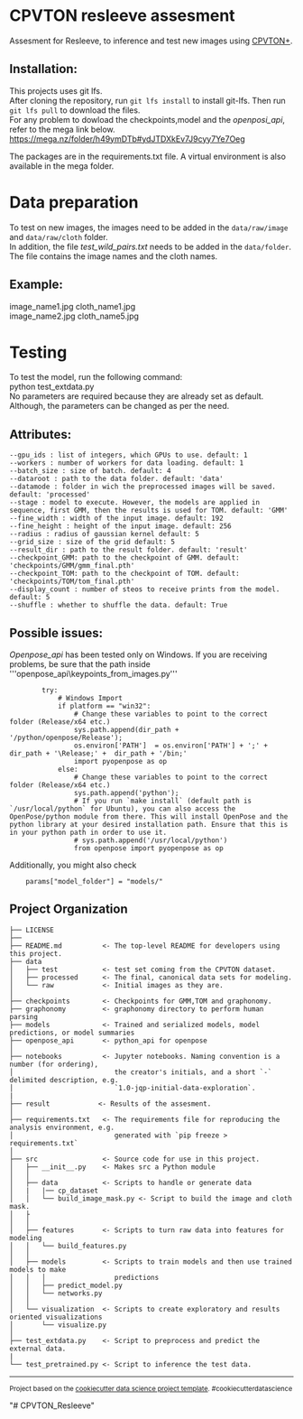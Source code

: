 CPVTON resleeve assesment
==============================
Assesment for Resleeve, to inference and test new images using [CPVTON+](https://github.com/minar09/cp-vton-plus).


Installation:
--------------
This projects uses git lfs. </br>
After cloning the repository, run `git lfs install` to install git-lfs.
Then run `git lfs pull` to download the files. </br>
For any problem to dowload the checkpoints,model and the *openposi_api*, refer to the mega link below. </br>
https://mega.nz/folder/h49ymDTb#ydJTDXkEv7J9cyy7Ye7Oeg

The packages are in the requirements.txt file. A virtual environment is also available in the mega folder.


Data preparation
=============================

To test on new images, the images need to be added in the ```data/raw/image``` and ```data/raw/cloth``` folder.</br>
In addition, the file *test_wild_pairs.txt* needs to be added in the ```data/folder```. The file contains the image names and the cloth names.


Example:
--------
image_name1.jpg cloth_name1.jpg </br>
image_name2.jpg cloth_name5.jpg


Testing
=======

To test the model, run the following command: </br>
python test_extdata.py </br>
No parameters are required because they are already set as default. </br>
Although, the parameters can be changed as per the need.


Attributes:
-------------------
```
--gpu_ids : list of integers, which GPUs to use. default: 1
--workers : number of workers for data loading. default: 1
--batch_size : size of batch. default: 4
--dataroot : path to the data folder. default: 'data'
--datamode : folder in wich the preprocessed images will be saved. default: 'processed'
--stage : model to execute. However, the models are applied in sequence, first GMM, then the results is used for TOM. default: 'GMM'
--fine_width : width of the input image. default: 192
--fine_height : height of the input image. default: 256
--radius : radius of gaussian kernel default: 5
--grid_size : size of the grid default: 5
--result_dir : path to the result folder. default: 'result'
--checkpoint_GMM: path to the checkpoint of GMM. default: 'checkpoints/GMM/gmm_final.pth'
--checkpoint_TOM: path to the checkpoint of TOM. default: 'checkpoints/TOM/tom_final.pth'
--display_count : number of steos to receive prints from the model. default: 5
--shuffle : whether to shuffle the data. default: True
```
Possible issues:
------------------
*Openpose_api* has been tested only on Windows. If you are receiving problems, be sure that the path inside '''openpose_api\keypoints_from_images.py'''
```
        try:
            # Windows Import
            if platform == "win32":
                # Change these variables to point to the correct folder (Release/x64 etc.)
                sys.path.append(dir_path + '/python/openpose/Release');
                os.environ['PATH']  = os.environ['PATH'] + ';' + dir_path + '\Release;' +  dir_path + '/bin;'
                import pyopenpose as op
            else:
                # Change these variables to point to the correct folder (Release/x64 etc.)
                sys.path.append('python');
                # If you run `make install` (default path is `/usr/local/python` for Ubuntu), you can also access the OpenPose/python module from there. This will install OpenPose and the python library at your desired installation path. Ensure that this is in your python path in order to use it.
                # sys.path.append('/usr/local/python')
                from openpose import pyopenpose as op
```

Additionally, you might also check

```
    params["model_folder"] = "models/"
```




Project Organization
------------

    ├── LICENSE
    ├── 
    ├── README.md          <- The top-level README for developers using this project.
    ├── data
    │   ├── test           <- test set coming from the CPVTON dataset.
    │   ├── processed      <- The final, canonical data sets for modeling.
    │   └── raw            <- Initial images as they are.
    │
    ├── checkpoints        <- Checkpoints for GMM,TOM and graphonomy.
    ├── graphonomy         <- graphonomy directory to perform human parsing
    ├── models             <- Trained and serialized models, model predictions, or model summaries
    ├── openpose_api       <- python_api for openpose
    │
    ├── notebooks          <- Jupyter notebooks. Naming convention is a number (for ordering),
    │                         the creator's initials, and a short `-` delimited description, e.g.
    │                         `1.0-jqp-initial-data-exploration`.
    |
    ├── result            <- Results of the assesment.
    │
    ├── requirements.txt   <- The requirements file for reproducing the analysis environment, e.g.
    │                         generated with `pip freeze > requirements.txt`
    │
    ├── src                <- Source code for use in this project.
    │   ├── __init__.py    <- Makes src a Python module
    │   │
    │   ├── data           <- Scripts to handle or generate data
    │   |   |── cp_dataset 
    │   │   └── build_image_mask.py <- Script to build the image and cloth mask.
    │   ├               
    │   │
    │   ├── features       <- Scripts to turn raw data into features for modeling
    │   │   └── build_features.py
    │   │
    │   ├── models         <- Scripts to train models and then use trained models to make
    │   │   │                 predictions
    │   │   ├── predict_model.py
    │   │   └── networks.py
    │   │
    │   └── visualization  <- Scripts to create exploratory and results oriented visualizations
    │       └── visualize.py
    │
    ├── test_extdata.py    <- Script to preprocess and predict the external data.
    |
    └── test_pretrained.py <- Script to inference the test data.



--------

<p><small>Project based on the <a target="_blank" href="https://drivendata.github.io/cookiecutter-data-science/">cookiecutter data science project template</a>. #cookiecutterdatascience</small></p>
"# CPVTON_Resleeve" 
